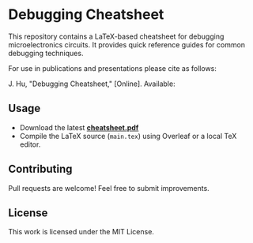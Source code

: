 # Debugging Cheatsheet

This repository contains a LaTeX-based cheatsheet for debugging microelectronics circuits. It provides quick reference guides for common debugging techniques.

For use in publications and presentations please cite as follows:

J. Hu, "Debugging Cheatsheet," [Online]. Available:

## Usage
- Download the latest **[cheatsheet.pdf](cheatsheet.pdf)**
- Compile the LaTeX source (`main.tex`) using Overleaf or a local TeX editor.

## Contributing
Pull requests are welcome! Feel free to submit improvements.

## License
This work is licensed under the MIT License.
